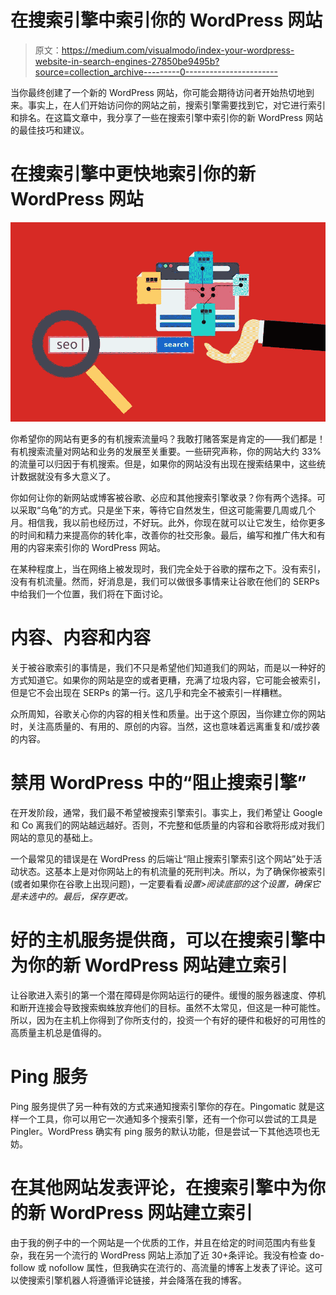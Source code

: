 # 在搜索引擎中索引你的 WordPress 网站

> 原文：<https://medium.com/visualmodo/index-your-wordpress-website-in-search-engines-27850be9495b?source=collection_archive---------0----------------------->

当你最终创建了一个新的 WordPress 网站，你可能会期待访问者开始热切地到来。事实上，在人们开始访问你的网站之前，搜索引擎需要找到它，对它进行索引和排名。在这篇文章中，我分享了一些在搜索引擎中索引你的新 WordPress 网站的最佳技巧和建议。

# 在搜索引擎中更快地索引你的新 WordPress 网站

![](img/fc1f2bc2383eb0cac9cecdb1e8576a09.png)

你希望你的网站有更多的有机搜索流量吗？我敢打赌答案是肯定的——我们都是！有机搜索流量对网站和业务的发展至关重要。一些研究声称，你的网站大约 33%的流量可以归因于有机搜索。但是，如果你的网站没有出现在搜索结果中，这些统计数据就没有多大意义了。

你如何让你的新网站或博客被谷歌、必应和其他搜索引擎收录？你有两个选择。可以采取“乌龟”的方式。只是坐下来，等待它自然发生，但这可能需要几周或几个月。相信我，我以前也经历过，不好玩。此外，你现在就可以让它发生，给你更多的时间和精力来提高你的转化率，改善你的社交形象。最后，编写和推广伟大和有用的内容来索引你的 WordPress 网站。

在某种程度上，当在网络上被发现时，我们完全处于谷歌的摆布之下。没有索引，没有有机流量。然而，好消息是，我们可以做很多事情来让谷歌在他们的 SERPs 中给我们一个位置，我们将在下面讨论。

# 内容、内容和内容

关于被谷歌索引的事情是，我们不只是希望他们知道我们的网站，而是以一种好的方式知道它。如果你的网站是空的或者更糟，充满了垃圾内容，它可能会被索引，但是它不会出现在 SERPs 的第一行。这几乎和完全不被索引一样糟糕。

众所周知，谷歌关心你的内容的相关性和质量。出于这个原因，当你建立你的网站时，关注高质量的、有用的、原创的内容。当然，这也意味着远离重复和/或抄袭的内容。

# 禁用 WordPress 中的“阻止搜索引擎”

在开发阶段，通常，我们最不希望被搜索引擎索引。事实上，我们希望让 Google 和 Co 离我们的网站越远越好。否则，不完整和低质量的内容和谷歌将形成对我们网站的意见的基础上。

一个最常见的错误是在 WordPress 的后端让“阻止搜索引擎索引这个网站”处于活动状态。这基本上是对你网站上的有机流量的死刑判决。所以，为了确保你被索引(或者如果你在谷歌上出现问题)，一定要看看*设置>阅读底部的这个设置，确保它是未选中的。最后，保存更改。*

# 好的主机服务提供商，可以在搜索引擎中为你的新 WordPress 网站建立索引

让谷歌进入索引的第一个潜在障碍是你网站运行的硬件。缓慢的服务器速度、停机和断开连接会导致搜索蜘蛛放弃他们的目标。虽然不太常见，但这是一种可能性。所以，因为在主机上你得到了你所支付的，投资一个有好的硬件和极好的可用性的高质量主机总是值得的。

# Ping 服务

Ping 服务提供了另一种有效的方式来通知搜索引擎你的存在。Pingomatic 就是这样一个工具，你可以用它一次通知多个搜索引擎，还有一个你可以尝试的工具是 Pingler。WordPress 确实有 ping 服务的默认功能，但是尝试一下其他选项也无妨。

# 在其他网站发表评论，在搜索引擎中为你的新 WordPress 网站建立索引

由于我的例子中的一个网站是一个优质的工作，并且在给定的时间范围内有些复杂，我在另一个流行的 WordPress 网站上添加了近 30+条评论。我没有检查 do-follow 或 nofollow 属性，但我确实在流行的、高流量的博客上发表了评论。这可以使搜索引擎机器人将遵循评论链接，并会降落在我的博客。